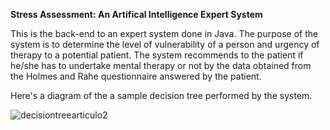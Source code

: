 <strong> Stress Assessment: An Artifical Intelligence Expert System </strong><br>


This is the back-end to an expert system done in Java.
The purpose of the system is to determine the level of vulnerability of
a person and urgency of therapy to a potential patient. The system recommends
to the patient if he/she has to undertake mental therapy or not by the data obtained from the
Holmes and Rahe questionnaire answered by the patient.

Here's a diagram of the a sample decision tree performed by the system.

![decisiontreearticulo2](https://user-images.githubusercontent.com/33431535/41324713-27d9bd28-6e84-11e8-8390-d49f4744c6c1.jpg)
